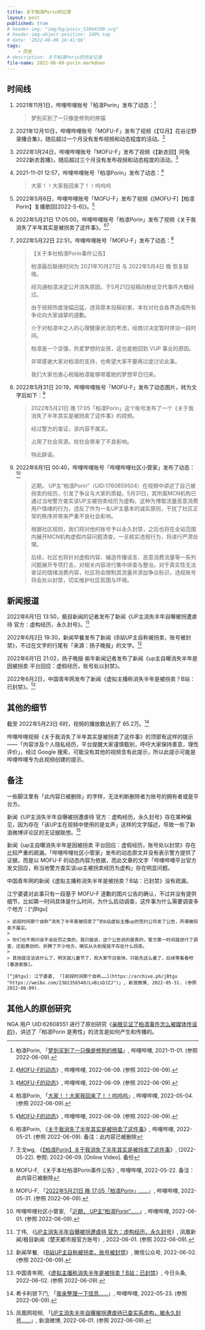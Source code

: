 ```yaml
---
title: 关于柏凛Porin的记录
layout: post
published: true
# header-img: "img/bg/pixiv_53864290.svg"
# header-img-object-position: 100% top
# date: '2022-06-09 16:41:06'
tags:
    - 历史
# description: 关于柏凛Porin的历史记录
file-name: 2022-06-09-porin.markdown
---
```


<!-- more -->

## 时间线

1.  2021年11月1日，哔哩哔哩账号「柏凛Porin」发布了动态：[^7jhBg]

    > 梦到买到了一只像是修狗的修猫

    [^7jhBg]: 柏凛Porin, 「[梦到买到了一只像是修狗的修猫](https://archive.ph/7jhBg "https://t.bilibili.com/587999220603265314")」, 哔哩哔哩, 2021-11-01. (参照 2022-06-09).

2.  2021年12月10日，哔哩哔哩账号「MOFU-F」发布了视频《【12月】花谷沦野录播合集》，随后超过一个月没有发布视频和动态程度的活动。[^MOFU-F_dynamic]

    [^MOFU-F_dynamic]: 《[MOFU-F的动态](https://archive.ph/85Syi "https://space.bilibili.com/177706995/dynamic")》, 哔哩哔哩, 2022-06-09. (参照 2022-06-09).

3.  2022年1月24日，哔哩哔哩账号「MOFU-F」发布了视频《【新衣回】阿兔2022新衣首播》，随后超过三个月没有发布视频和动态程度的活动。[^MOFU-F_dynamic]

4.  2021-11-01 12:57，哔哩哔哩账号「柏凛Porin」发布了动态：[^vTWZV]

    > 大家！！大家我回来了！！呜呜呜

    [^vTWZV]: 柏凛Porin, 「[大家！！大家我回来了！！呜呜呜](https://archive.ph/vTWZV "https://t.bilibili.com/656415738933805063")」, 哔哩哔哩, 2022-05-04. (参照 2022-06-09).

5.  2022年5月6日，哔哩哔哩账号「MOFU-F」发布了视频《[MOFU-F]【柏凛Porin】复播歌回[2022-5-6]》。[^MOFU-F_dynamic]

6.  2022年5月21日 17:05:00，哔哩哔哩账号「柏凛Porin」发布了视频《关于我消失了半年其实是被拐卖了这件事》。[^BV1KB4y1R7CV][^G6AtLxwHKSM]

    [^BV1KB4y1R7CV]: 柏凛Porin, 《[关于我消失了半年其实是被拐卖了这件事](https://archive.ph/5vKun)》, 哔哩哔哩, 2022-05-21. (参照 2022-06-09). 备注：此内容已被删除

    [^G6AtLxwHKSM]: 王戈wg, 《[【柏凛Porin】关于我消失了半年其实是被拐卖了这件事](https://www.youtube.com/watch?v=G6AtLxwHKSM)》, (2022-05-22). 参照: 2022-06-09. [Online Video]. 备份

7.  2022年5月22日 22:51，哔哩哔哩账号「MOFU-F」发布了动态：[^delete_1]

    > 【关于本社柏凛Porin事件公告】
    >
    > 柏凛最后联络时间为 2021年10月27日 与 2022年5月4日 晚 恢复联络。
    >
    > 经沟通柏凛决定公开消失原因，于5月21日投稿向粉丝交代事件大概经过。
    >
    > 由于视频热度涨幅迅猛，违背原本投稿初衷，本社对社会各界造成所有争论向大家诚挚的道歉。
    >
    > 介于对柏凛中之人的心理健康状况的考虑，经商讨决定暂时停泊一段时间。
    >
    > 柏凛是一个坚强，热爱梦想的女孩，这也是她回到 VUP 事业的原因。
    >
    > 非常感谢大家对柏凛的支持，也希望大家不要再过度讨论此事。
    >
    > 我们大家也衷心祝福柏凛能够带着她的梦想早日归来。

    [^delete_1]: MOFU-F, 《关于本社柏凛Porin事件公告》, 哔哩哔哩, 2022-05-22. 备注：此内容已被删除

8.  2022年5月31日 20:19，哔哩哔哩账号「MOFU-F」发布了动态图片，转为文字后如下：[^BtvF5]

    > 2022年5月21日 晚 17:05「柏凛Porin」这个账号发布了一个《关于我消失了半年其实是被拐卖了这件事》的视频。
    >
    > 经过警方的查证，该内容不属实。
    >
    > 占用了社会资源，给社会带来了不良影响。
    >
    > 特此辟谣。

    [^BtvF5]: MOFU-F, 「[2022年5月21日 晚 17:05「柏凛Porin」……](https://archive.ph/BtvF5 "https://t.bilibili.com/666412223823872020")」, 哔哩哔哩, 2022-05-31. (参照 2022-06-09).

9.  2022年6月1日 00:40，哔哩哔哩账号「哔哩哔哩社区小管家」发布了动态：[^4MKHT]

    [^4MKHT]: 哔哩哔哩社区小管家, 「[近期， UP主“柏凛Porin”……](https://archive.ph/4MKHT "https://t.bilibili.com/666479302623100966")」, 哔哩哔哩, 2022-06-01. (参照 2022-06-09).

    > 近期， UP主“柏凛Porin”（UID:1760859504）在视频中讲述了自己被拐卖的经历，引发了争议与大家的质疑。5月31日，其所属MCN机构已通过当地警方查实该UP主被拐卖经历为虚构，这种为博取流量恶意消费用户情绪的行为，违反了作为一名UP主基本的诚实原则，干扰了社区正常的秩序并带来严重不良社会影响。
    >
    > 根据社区规则，我们将对他的账号予以永久封禁，之后也将在全站范围内展开MCN机构虚假内容问题清查，一旦核实违规行为，将进行严肃处理。
    >
    > 后续，社区也将针对虚假内容、编造传播谣言、恶意消费流量等一系列问题展开专项打击，对相关内容进行集中排查与整治。对于真实性无法查证的情绪消费内容，社区将会限制其流量并添加争议标识，违规账号将会处以封禁，切实维护社区氛围与环境。

## 新闻报道

2022年6月1日 13:50，极目新闻的记者发布了新闻《UP主消失半年自曝被拐遭虐待 官方：虚构经历，永久封号》。[^7oc6yg]

[^7oc6yg]: 丁伟, 《[UP主消失半年自曝被拐遭虐待 官方：虚构经历，永久封号](https://web.archive.org/web/20220609103430/https://ishare.ifeng.com/c/s/v002CrdAB4EKyzq2hpksYs7oc6ygWtE4JiLaCp4bJh-_VgeA__)》, 凤凰新闻/极目新闻（楚天都市报官方账号）, 2022-06-01. (参照 2022-06-09).

2022年6月2日 19:30，新闻早餐发布了新闻《B站UP主自称被拐卖，账号被封禁》，不过在文字的行尾有「来源：扬子晚报」的文字。[^GK4S8]

[^GK4S8]: 新闻早餐, 《[B站UP主自称被拐卖，账号被封禁](https://archive.ph/GK4S8 "https://mp.weixin.qq.com/s?__biz=MzIwMTY4ODIyNQ==&mid=2247650087&idx=2&sn=36a8d9d10d3e071a0a2c32135dda5e6a&chksm=96e6dee9a19157ff514920c1f1b08ec9a21f7b89cd46fb6aa1c8ea6b9484bcbc68a014030024#rd")》, 微信公众号, 2022-06-02. (参照 2022-06-09).

2022年6月1日 21:02，扬子晚报·紫牛新闻记者发布了新闻《up主自曝消失半年是因被拐卖 平台回应：虚假经历，账号处以封禁》。

[^2237640]: 孙庆云, 《[up主自曝消失半年是因被拐卖 平台回应：虚假经历，账号处以封禁](https://web.archive.org/web/20220609102501/https://wap.yzwb.net/wap/news/2237640.html)》, 扬子晚报/紫牛新闻, 2022-06-01. (参照 2022-06-09).

2022年6月2日，中国青年网发布了新闻《虚拟主播称消失半年是被拐卖？B站：已封禁》。[^F5mYH]

[^F5mYH]: 中国青年网, 《[虚拟主播称消失半年是被拐卖？B站：已封禁](https://archive.ph/F5mYH "https://www.toutiao.com/article/7104587351334224391/")》, 今日头条, 2022-06-02. (参照 2022-06-09).

## 其他的细节

截至 2022年5月23日 6时，视频的播放数达到了 65.2万。[^9N21x]

[^9N21x]: 希卡利锁下门, 「[我来整理一下信息……](https://archive.ph/9N21x "https://t.bilibili.com/663235124850065408")」, 哔哩哔哩, 2022-05-23. (参照 2022-06-09).

哔哩哔哩视频《关于我消失了半年其实是被拐卖了这件事》的顶部有这样的提示 ——「内容涉及个人隐私经历，平台提醒大家谨慎甄别，呼吁大家保持善意，理性评价」，经过 Google 搜索，可能没有其他的视频含有此提示，所以此提示可能是哔哩哔哩专为此视频创建的提示。

## 备注

一些脚注里有「此内容已被删除」的字样，无法判断删除者为账号的拥有者或是平台方。

新闻《UP主消失半年自曝被拐遭虐待 官方：虚构经历，永久封号》存在某种偏见，因为存在「该UP主在视频中使用的是女声」这样的文字描述，导致一些了新浪微博评论区的无证据联想。[^yok8w]

[^yok8w]: 凤凰网视频, 「[UP主消失半年自曝被拐遭虐待已查实系虚构，被永久封号……](https://archive.ph/yok8w "https://weibo.com/1806128454/LvHRwjCdC")」, 新浪微博, 2022-06-01. (参照 2022-06-09).

新闻《up主自曝消失半年是因被拐卖 平台回应：虚假经历，账号处以封禁》存在比较严重的疏漏。「哔哩哔哩社区小管家」发布的动态原文并没有表示警方提供了证据，而是以 MOFU-F 的动态内容为依据，而此文章的文字「哔哩哔哩平台官方发文回应，称当地警方查实该up主被拐卖经历为虚构」存在明显问题。

中国青年网的新闻《虚拟主播称消失半年是被拐卖？B站：已封禁》没有疏漏。

江宁婆婆对此事只有一段基于 MOFU-F 道歉的图片公告的确认，不过并没有提供细节，比如第一时间具体是什么时间，为什么启动调查，这件事为什么需要调查多个地方：[^jBtgu]

    > 前段时间那个自称“消失了半年是被拐卖了”的b站虚拟主播up的签约公司发了公告，所谓被拐卖不属实。
    >
    > 你们也不用问会不会处罚之类的，我只能说，这个公告说的是真的，警方第一时间就进行了调查，还挺费劲的，折腾了不少地方，确实从头到尾就不存在什么拐卖。
    >
    > 其他就没法说什么了，明天就儿童节了，祝大家节日愉快，只能先这么着了，后续等看看吧[春游家族]。

    [^jBtgu]: 江宁婆婆, 「[前段时间那个自称……](https://archive.ph/jBtgu "https://weibo.com/2382356540/LvBisDJZJ")」, 新浪微博, 2022-05-31. (参照 2022-06-09).

## 其他人的原创研究

NGA 用户 UID:62608551 进行了原创研究《[亲眼见证了柏凛事件怎么被媒体传谣的](https://nga.178.com/read.php?tid=32229046)》，讲述了「柏凛Porin 是男性」的流言是如何产生和传播的。
